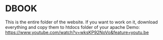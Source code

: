 # DBOOK
This is the entire folder of the website. If you want to work on it, download everything and copy them to htdocs folder of your apache
Demo: https://www.youtube.com/watch?v=wksKP92NoVo&feature=youtu.be
